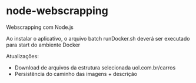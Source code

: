 # node-webscrapping
Webscrapping com Node.js

Ao instalar o aplicativo, o arquivo batch runDocker.sh deverá ser executado para start do ambiente Docker

Atualizações:

- Download de arquivos da estrutura selecionada uol.com.br/carros
- Persistência do caminho das imagens + descrição
